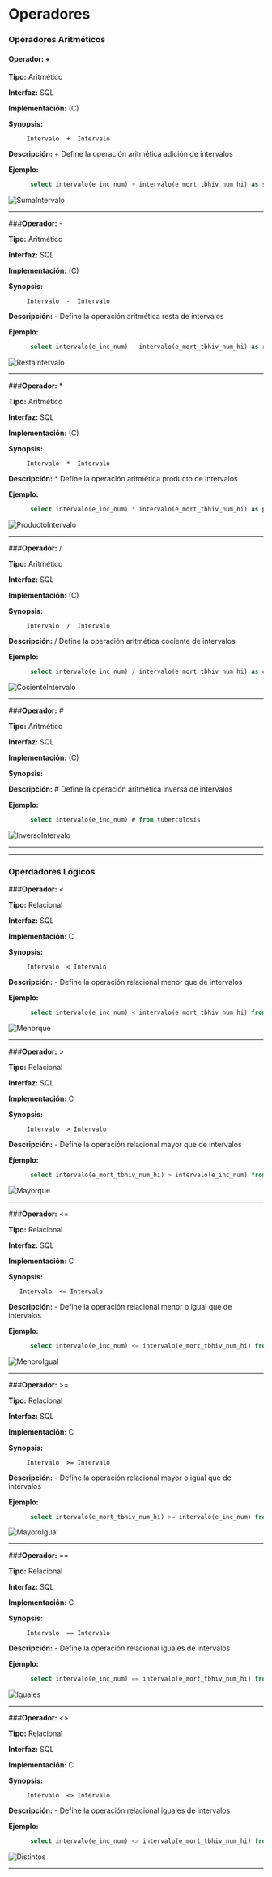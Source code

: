 # Operadores
### Operadores Aritméticos
#### **Operador:** +

**Tipo:** Aritmético	

**Interfaz:** SQL 

**Implementación:** (C)

**Synopsis:**	
```
     Intervalo  +  Intervalo
```

**Descripción:** + Define la operación aritmética adición de intervalos

**Ejemplo:** 
```sql
      select intervalo(e_inc_num) + intervalo(e_mort_tbhiv_num_hi) as sumaIntervalo from tuberculosis
```
![SumaIntervalo](imagenes/sumaIntervalo.png)

***

###**Operador:** -

**Tipo:** Aritmético	

**Interfaz:** SQL 

**Implementación:** (C)


**Synopsis:** 
```
     Intervalo  -  Intervalo
```
**Descripción:** - Define la operación aritmética resta de intervalos

**Ejemplo:** 
```sql
      select intervalo(e_inc_num) - intervalo(e_mort_tbhiv_num_hi) as restaIntervalo from tuberculosis
```
![RestaIntervalo](imagenes/restaIntervalo.png)	 

- - -

###**Operador:** *

**Tipo:** Aritmético	

**Interfaz:** SQL 

**Implementación:**  (C)


**Synopsis:** 
```
     Intervalo  *  Intervalo
```
**Descripción:** * Define la operación aritmética producto de intervalos

**Ejemplo:** 
```sql
      select intervalo(e_inc_num) * intervalo(e_mort_tbhiv_num_hi) as productoIntervalo from tuberculosis
```
![ProductoIntervalo](imagenes/productoIntervalo.png)

- - -

###**Operador:** /

**Tipo:** Aritmético	

**Interfaz:** SQL 

**Implementación:** (C)


**Synopsis:** 
```
     Intervalo  /  Intervalo
```
**Descripción:** / Define la operación aritmética cociente de intervalos

**Ejemplo:** 

```sql
      select intervalo(e_inc_num) / intervalo(e_mort_tbhiv_num_hi) as cocienteIntervalo from tuberculosis
```
![CocienteIntervalo](imagenes/cocienteIntervalo.png)

---

###**Operador:**  #

**Tipo:** Aritmético	

**Interfaz:** SQL 

**Implementación:** (C)


**Synopsis:** 

**Descripción:** # Define la operación aritmética inversa de intervalos

**Ejemplo:** 
```sql
      select intervalo(e_inc_num) # from tuberculosis
```
![InversoIntervalo](imagenes/inversoIntervalo.png)


* * * 
* * * 

###   Operdadores Lógicos

###**Operador:**  <

**Tipo:** Relacional	

**Interfaz:** SQL 

**Implementación:** C


**Synopsis:** 
```
     Intervalo  < Intervalo
```
**Descripción:** - Define la operación relacional menor que de intervalos

**Ejemplo:** 
```sql
      select intervalo(e_inc_num) < intervalo(e_mort_tbhiv_num_hi) from tuberculosis
```
![Menorque](imagenes/menorque.png)

* * *

###**Operador:**  >

**Tipo:** Relacional	

**Interfaz:** SQL 

**Implementación:** C


**Synopsis:** 
```
     Intervalo  > Intervalo
```
**Descripción:** - Define la operación relacional mayor que de intervalos

**Ejemplo:** 
```sql
      select intervalo(e_mort_tbhiv_num_hi) > intervalo(e_inc_num) from tuberculosis
```
![Mayorque](imagenes/mayorque.png)

* * *

###**Operador:**  <=

**Tipo:** Relacional	

**Interfaz:** SQL 

**Implementación:** C


**Synopsis:** 
```
   Intervalo  <= Intervalo
```
**Descripción:** - Define la operación relacional menor o igual que de intervalos

**Ejemplo:** 
```sql
      select intervalo(e_inc_num) <= intervalo(e_mort_tbhiv_num_hi) from tuberculosis
```
![MenoroIgual](imagenes/menoroigual.png)

* * *

###**Operador:**  >=

**Tipo:** Relacional	

**Interfaz:** SQL 

**Implementación:** C


**Synopsis:** 
```
     Intervalo  >= Intervalo
```
**Descripción:** - Define la operación relacional mayor o igual que de intervalos

**Ejemplo:** 
```sql
      select intervalo(e_mort_tbhiv_num_hi) >= intervalo(e_inc_num) from tuberculosis
```
![MayoroIgual](imagenes/mayoroigual.png)

* * *

###**Operador:**  ==

**Tipo:** Relacional	

**Interfaz:** SQL 

**Implementación:** C


**Synopsis:** 
```
     Intervalo  == Intervalo
```
**Descripción:** - Define la operación relacional iguales de intervalos

**Ejemplo:** 
```sql
      select intervalo(e_inc_num) == intervalo(e_mort_tbhiv_num_hi) from tuberculosis
```
![Iguales](imagenes/iguales.png)

* * *

###**Operador:**  <>

**Tipo:** Relacional	

**Interfaz:** SQL 

**Implementación:** C


**Synopsis:** 
```
     Intervalo  <> Intervalo
```
**Descripción:** - Define la operación relacional iguales de intervalos

**Ejemplo:** 
```sql
      select intervalo(e_inc_num) <> intervalo(e_mort_tbhiv_num_hi) from tuberculosis
```
![Distintos](imagenes/distintos.png)

* * *



